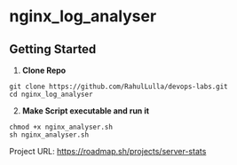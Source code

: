 # nginx_log_analyser

## Getting Started

1. **Clone Repo**

```
git clone https://github.com/RahulLulla/devops-labs.git
cd nginx_log_analyser
```

2. **Make Script executable and run it**

```
chmod +x nginx_analyser.sh
sh nginx_analyser.sh
```

Project URL:
https://roadmap.sh/projects/server-stats
